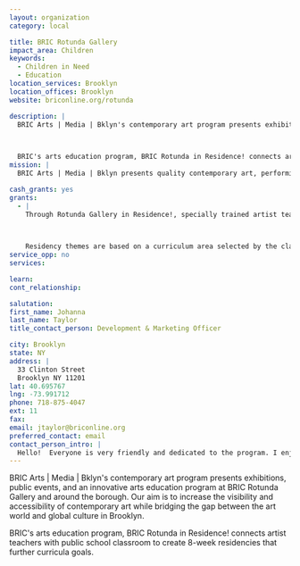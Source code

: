 ```yaml
---
layout: organization
category: local

title: BRIC Rotunda Gallery
impact_area: Children
keywords: 
  - Children in Need
  - Education
location_services: Brooklyn
location_offices: Brooklyn
website: briconline.org/rotunda

description: |
  BRIC Arts | Media | Bklyn's contemporary art program presents exhibitions, public events, and an innovative arts education program at BRIC Rotunda Gallery and around the borough. Our aim is to increase the visibility and accessibility of contemporary art while bridging the gap between the art world and global culture in Brooklyn.

  

  BRIC's arts education program, BRIC Rotunda in Residence! connects artist teachers with public school classroom to create 8-week residencies that further curricula goals.
mission: |
  BRIC Arts | Media | Bklyn presents quality contemporary art, performing arts and community media programs that reflect Brooklyn’s diverse communities, and provides resources and platforms to support the creative process.

cash_grants: yes
grants: 
  - |
    Through Rotunda Gallery in Residence!, specially trained artist teachers, all practicing artists with active studio practices and classroom experience, provide arts instruction at public schools over a minimum of eight weeks. Each residency is customized to complement the curriculum priorities of each school while addressing the needs and interests of the participating classroom. Residencies also incorporate ongoing professional development opportunities for participating classroom teachers to further strengthen BRIC Rotunda Gallery’s long-term impact on our school partners.

    

    Residency themes are based on a curriculum area selected by the classroom teacher and Artist Educator, such as biology, geography, math or social studies. Students explore these themes while learning about contemporary art, interacting with artists, and creating artwork in varied media. Residencies culminate in a large-scale, collaboratively-produced installation or project with community significance, such as a public mural or exhibition. This public showcase serves to reinforce instruction as students engage with their classroom teachers, parents, and peers. Not only does this strengthen student learning, but it provides a self-esteem building opportunity, empowering students to see themselves as creative thinkers and artists. Artwork from each partnership is included in KidsArt, an exhibition held at BRIC Rotunda Gallery each May and June.
service_opp: no
services: 

learn: 
cont_relationship: 

salutation: 
first_name: Johanna
last_name: Taylor
title_contact_person: Development & Marketing Officer

city: Brooklyn
state: NY
address: |
  33 Clinton Street  
  Brooklyn NY 11201
lat: 40.695767
lng: -73.991712
phone: 718-875-4047
ext: 11
fax: 
email: jtaylor@briconline.org
preferred_contact: email
contact_person_intro: |
  Hello!  Everyone is very friendly and dedicated to the program. I enjoy working with the artists, teachers, students and everyone involved.
---
```

BRIC Arts | Media | Bklyn's contemporary art program presents exhibitions, public events, and an innovative arts education program at BRIC Rotunda Gallery and around the borough. Our aim is to increase the visibility and accessibility of contemporary art while bridging the gap between the art world and global culture in Brooklyn.



BRIC's arts education program, BRIC Rotunda in Residence! connects artist teachers with public school classroom to create 8-week residencies that further curricula goals.